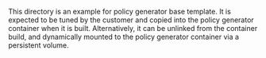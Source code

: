 This directory is an example for policy generator base template.
It is expected to be tuned by the customer and copied into the policy generator container when it is built. 
Alternatively, it can be unlinked from the container build, and dynamically mounted to the policy generator container via a persistent volume.

